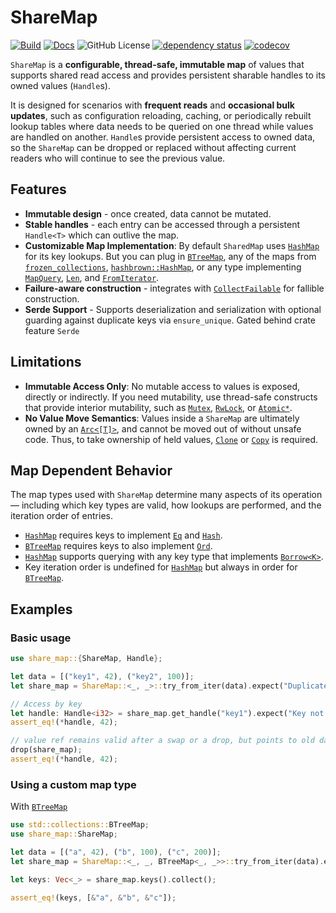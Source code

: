 # ShareMap

[![Build](https://github.com/MaxMahem/share_map/actions/workflows/build.yml/badge.svg)](https://github.com/MaxMahem/share_map/actions/workflows/build.yml)
[![Docs](https://github.com/MaxMahem/share_map/actions/workflows/docs.yml/badge.svg)](https://maxmahem.github.io/share_map/share_map/index.html)
![GitHub License](https://img.shields.io/github/license/maxmahem/share_map)
[![dependency status](https://deps.rs/repo/github/maxmahem/share_map/status.svg)](https://deps.rs/repo/github/maxmahem/share_map)
[![codecov](https://codecov.io/github/MaxMahem/share_map/graph/badge.svg?token=N5JJLLQ04L)](https://codecov.io/github/MaxMahem/share_map)

`ShareMap` is a **configurable, thread-safe, immutable map** of values that supports shared read access and provides persistent sharable handles to its owned values (`Handle`s).

It is designed for scenarios with **frequent reads** and **occasional bulk updates**, such as configuration reloading, caching, or periodically rebuilt lookup tables where data needs to be queried on one thread while values are handled on another. `Handle`s provide persistent access to owned data, so the `ShareMap` can be dropped or replaced without affecting current readers who will continue to see the previous value.

## Features

- **Immutable design** - once created, data cannot be mutated.
- **Stable handles** - each entry can be accessed through a persistent `Handle<T>` which can outlive the map.
- **Customizable Map Implementation**: By default `SharedMap` uses [`HashMap`](https://doc.rust-lang.org/std/collections/struct.HashMap.html) for its key lookups. But you can plug in [`BTreeMap`](https://doc.rust-lang.org/std/collections/struct.BTreeMap.html), any of the maps from [`frozen_collections`](https://docs.rs/frozen-collections/latest/frozen_collections/), [`hashbrown::HashMap`](https://docs.rs/hashbrown/latest/hashbrown/), or any type implementing [`MapQuery`](https://docs.rs/frozen_collections/latest/frozen_collections/trait.MapQuery.html), [`Len`](https://docs.rs/frozen_collections/latest/frozen_collections/trait.Len.html), and [`FromIterator`](https://doc.rust-lang.org/std/iter/trait.FromIterator.html).
- **Failure-aware construction** - integrates with [`CollectFailable`](https://github.com/MaxMahem/collect_failable) for fallible construction.
- **Serde Support** - Supports deserialization and serialization with optional guarding against duplicate keys via `ensure_unique`. Gated behind crate feature `Serde`

## Limitations

- **Immutable Access Only**: No mutable access to values is exposed, directly or indirectly. If you need mutability, use thread-safe constructs that provide interior mutability, such as [`Mutex`](https://doc.rust-lang.org/std/sync/struct.Mutex.html), [`RwLock`](https://doc.rust-lang.org/std/sync/struct.RwLock.html), or [`Atomic*`](https://doc.rust-lang.org/std/sync/atomic/index.html).
- **No Value Move Semantics**: Values inside a `ShareMap` are ultimately owned by an [`Arc<[T]>`](https://doc.rust-lang.org/std/sync/struct.Arc.html), and cannot be moved out of without unsafe code. Thus, to take ownership of held values, [`Clone`](https://doc.rust-lang.org/std/clone/trait.Clone.html) or [`Copy`](https://doc.rust-lang.org/std/marker/trait.Copy.html) is required.

## Map Dependent Behavior

The map types used with `ShareMap` determine many aspects of its operation — including which key types are valid, how lookups are performed, and the iteration order of entries.

- [`HashMap`](https://doc.rust-lang.org/std/collections/struct.HashMap.html) requires keys to implement [`Eq`](https://doc.rust-lang.org/std/cmp/trait.Eq.html) and [`Hash`](https://doc.rust-lang.org/std/hash/trait.Hash.html).
- [`BTreeMap`](https://doc.rust-lang.org/std/collections/struct.BTreeMap.html) requires keys to also implement [`Ord`](https://doc.rust-lang.org/std/cmp/trait.Ord.html).
- [`HashMap`](https://doc.rust-lang.org/std/collections/struct.HashMap.html) supports querying with any key type that implements [`Borrow<K>`](https://doc.rust-lang.org/std/borrow/trait.Borrow.html).
- Key iteration order is undefined for [`HashMap`](https://doc.rust-lang.org/std/collections/struct.HashMap.html) but always in order for [`BTreeMap`](https://doc.rust-lang.org/std/collections/struct.BTreeMap.html).

## Examples

### Basic usage

```rust
use share_map::{ShareMap, Handle};

let data = [("key1", 42), ("key2", 100)];
let share_map = ShareMap::<_, _>::try_from_iter(data).expect("Duplicate Key");

// Access by key 
let handle: Handle<i32> = share_map.get_handle("key1").expect("Key not found");
assert_eq!(*handle, 42);

// value ref remains valid after a swap or a drop, but points to old data
drop(share_map);
assert_eq!(*handle, 42); 
```

### Using a custom map type

With [`BTreeMap`](https://doc.rust-lang.org/std/collections/struct.BTreeMap.html)
```rust
use std::collections::BTreeMap;
use share_map::ShareMap;

let data = [("a", 42), ("b", 100), ("c", 200)];
let share_map = ShareMap::<_, _, BTreeMap<_, _>>::try_from_iter(data).expect("Duplicate Key");

let keys: Vec<_> = share_map.keys().collect();

assert_eq!(keys, [&"a", &"b", &"c"]);
```
